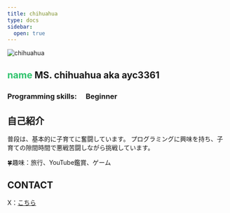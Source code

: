 ```yaml
---
title: chihuahua
type: docs 
sidebar:   
  open: true 
---  
```


![chihuahua](/images/chihuahua.jpg)

## <font color="#2DC26B">**name**</font> MS. chihuahua aka ayc3361

### Programming skills: 　Beginner

## 自己紹介
普段は、基本的に子育てに奮闘しています。
プログラミングに興味を持ち、子育ての隙間時間で悪戦苦闘しながら挑戦しています。

🍀趣味：旅行、YouTube鑑賞、ゲーム

## CONTACT
X：[こちら](https://x.com/3361ayaca?s=21)
